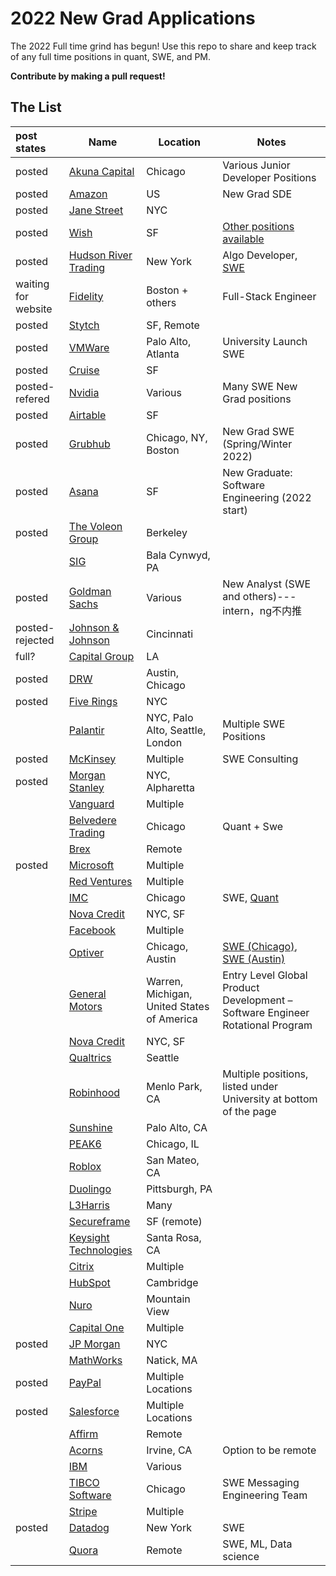 # 2022 New Grad Applications

The 2022 Full time grind has begun! Use this repo to share and keep track of any full time positions in quant, SWE, and PM.  

**Contribute by making a pull request!**  

## The List

|post states| Name  |  Location |  Notes |
|:---|---|---|-------------|
|posted|[Akuna Capital](https://akunacapital.com/careers?experience=junior&department=development#careers) | Chicago | Various Junior Developer Positions |
|posted|[Amazon](https://www.amazon.jobs/en/jobs/1558079/software-development-engineer-2022-us?cmpid=SPLICX0248M&utm_source=linkedin.com&utm_campaign=cxro&utm_medium=social_media&utm_content=job_posting&ss=paid) | US | New Grad SDE |
|posted|[Jane Street](https://www.janestreet.com/join-jane-street/position/5311286002/) | NYC | |
|posted|[Wish](https://jobs.smartrecruiters.com/Wish/743999745330820)| SF | [Other positions available](https://www.wish.com/careers/jobs) |
|posted|[Hudson River Trading](https://www.hudsonrivertrading.com/careers/job/?gh_jid=82675)| New York | Algo Developer, [SWE](https://www.hudsonrivertrading.com/careers/job/?gh_jid=86641) |
|waiting for website|[Fidelity](https://jobs.fidelity.com/job-details/13162494/2021-2022-undergraduates-full-stack-engineer-merrimack-nh/)| Boston + others | Full-Stack Engineer |
|posted|[Stytch](https://jobs.ashbyhq.com/stytch/b4ee9734-3657-4393-8eca-269ae179d7eb) | SF, Remote | |
|posted|[VMWare](https://careers.vmware.com/new-graduates/jobs/R2111971?lang=en-us) | Palo Alto, Atlanta | University Launch SWE |
|posted|[Cruise](https://boards.greenhouse.io/cruise/jobs/2364685) | SF | |
|posted-refered|[Nvidia](https://nvidia.wd5.myworkdayjobs.com/UniversityJobs/) | Various | Many SWE New Grad positions |
|posted|[Airtable](https://boards.greenhouse.io/airtable/jobs/5311220002?) | SF | |
|posted|[Grubhub](https://careers-grubhub.icims.com/jobs/11919/software-engineer-i/job) | Chicago, NY, Boston | New Grad SWE (Spring/Winter 2022) |
|posted|[Asana](https://boards.greenhouse.io/earlycareerprograms/jobs/3261084) | SF | New Graduate: Software Engineering (2022 start)
|posted|[The Voleon Group](https://jobs.lever.co/voleon/a059b894-b468-4fb1-a86f-36fb63afe3a5) | Berkeley | |
||[SIG](https://careers.sig.com/job/5471/Software-Developer-Campus-2022-Start) | Bala Cynwyd, PA | |
|posted|[Goldman Sachs](https://www.goldmansachs.com/careers/students/programs/americas/new-analyst-program.html) | Various | New Analyst (SWE and others)---intern，ng不内推|
|posted-rejected|[Johnson & Johnson](https://jobs.jnj.com/jobs/2005853988W?lang=en-us&previousLocale=en-US) | Cincinnati | |
|full?|[Capital Group](https://jobs.capitalgroup.com/job/Los-Angeles-New-Grad-Software-Development-Engineer-I-CA-90071/740361000/) | LA | |
|posted|[DRW](https://drw.com/careers/job/1881596) | Austin, Chicago | |
|posted|[Five Rings](https://fiverings.avature.net/careers/FolderDetail/New-York-New-York-United-States-Software-Developer-Campus-Hire-Full-Time-Class-of-2022/543) | NYC | |
||[Palantir](https://www.palantir.com/careers/) | NYC, Palo Alto, Seattle, London | Multiple SWE Positions | 
|posted|[McKinsey](https://www.mckinsey.com/careers/search-jobs/jobs/analyst-softwareengineerdataengineerdatascientist-campusstudents-41876) | Multiple | SWE Consulting |
|posted|[Morgan Stanley](https://www.morganstanley.com/careers/career-opportunities-search#) | NYC, Alpharetta | |
||[Vanguard](https://www.vanguardjobs.com/job-search-results/?category=Technology&level%5B%5D=Student%20%26%20Recent%20Graduates) | Multiple | |
||[Belvedere Trading](http://www.belvederetrading.com/jobs/) | Chicago | Quant + Swe |
||[Brex](https://www.brex.com/careers/engineering/5319155002?gh_jid=5319155002)| Remote | |
|posted|[Microsoft](https://careers.microsoft.com/us/en/job/1085245/Software-Engineering-Full-time-Opportunities-for-University-Graduates) | Multiple | |
||[Red Ventures](https://careers.redventures.com/positions.html?team=college&office=&brand=) | Multiple | |
||[IMC](https://careers.imc.com/us/en/job/REQ-01188/Graduate-Software-Engineer) | Chicago | SWE, [Quant](https://careers.imc.com/us/en/job/REQ-01184/Graduate-Quant-Trader) |
||[Nova Credit](https://jobs.lever.co/neednova/27786c27-5092-43ae-b287-44ccfa72511f) | NYC, SF | |
||[Facebook](https://www.facebook.com/careers/v2/jobs/213402246952404/) | Multiple | |
||[Optiver](https://www.optiver.com/working-at-optiver/career-opportunities/5423850002/) | Chicago, Austin | [SWE (Chicago)](https://www.optiver.com/working-at-optiver/career-opportunities/5423850002/), [SWE (Austin)](https://www.optiver.com/working-at-optiver/career-opportunities/5423874002/) | 
||[General Motors](https://search-careers.gm.com/job/GENEA0084JR000044848ENUS/Entry-Level-Global-Product-Development-Software-Engineer-Rotational-Program) | Warren, Michigan, United States of America | Entry Level Global Product Development – Software Engineer Rotational Program |
||[Nova Credit](https://jobs.lever.co/neednova/27786c27-5092-43ae-b287-44ccfa72511f) | NYC, SF | |
||[Qualtrics](https://www.qualtrics.com/careers/us/en/job/260179/Software-Engineer-New-Grad-Seattle-WA) | Seattle | |
||[Robinhood](https://robinhood.com/us/en/careers/openings/) | Menlo Park, CA | Multiple positions, listed under University at bottom of the page|
||[Sunshine](https://jobs.lever.co/sunshine/a576f278-9748-49ab-b0b5-1104ef8880c4) | Palo Alto, CA |  |
||[PEAK6](https://careers.peak6.com/jobs/campus/chicago-il-united-states/software-engineer-campus-entry-level/3193254?gh_jid=3193254#/) | Chicago, IL |  |
||[Roblox](https://corp.roblox.com/careers/listing/?gh_jid=3185067) | San Mateo, CA |  |
||[Duolingo](https://boards.greenhouse.io/duolingo/jobs/5422486002?gh_src=10b1cce22us) | Pittsburgh, PA |  |
||[L3Harris](https://careers.l3harris.com/search-jobs/Software%20engineer%20new%20grad/4832/1?glat=40.71066&glon=-73.99903) | Many |  |
||[Secureframe](https://jobs.lever.co/secureframe/d90aa468-f846-413f-a9c9-0834d3dfa9d7) | SF (remote) |  |
||[Keysight Technologies](https://jobs.keysight.com/job/Santa-Rosa-R&D-Engineer-2%2C-Software-CA-95401/768839700/) | Santa Rosa, CA |  |
||[Citrix](https://jobs.citrix.com/job/R27644/University-Software-Engineer-2022) | Multiple |  |
||[HubSpot](https://www.hubspot.com/careers/jobs/1847807?hubs_signup-cta=careers-apply) | Cambridge |  |
||[Nuro](https://www.nuro.ai/careersitem?gh_jid=3355701) | Mountain View |  |
||[Capital One](https://campus.capitalone.com/job/mclean/technology-development-program-associate-2022/1786/19643594) | Multiple |  |
|posted|[JP Morgan](https://jpmc.fa.oraclecloud.com/hcmUI/CandidateExperience/en/sites/CX_1001/job/210139739/apply/email?keyword=2022+Software+Engineer+Program+-+Full+Time+Opportunity) | NYC |  |
||[MathWorks](https://www.mathworks.com/company/jobs/opportunities/search?job_type_id%5B%5D=1756&keywords=new+graduate&location%5B%5D=US&posting_org_id%5B%5D=1&posting_team_id%5B%5D=6&posting_team_id%5B%5D=5&posting_team_id%5B%5D=22&posting_team_id%5B%5D=21&posting_team_id%5B%5D=12&posting_team_id%5B%5D=12&posting_team_id%5B%5D=3&posting_team_id%5B%5D=13&posting_team_id%5B%5D=1&posting_team_id%5B%5D=20&posting_team_id%5B%5D=11&posting_team_id%5B%5D=8&posting_team_id%5B%5D=4&posting_team_id%5B%5D=7&posting_team_id%5B%5D=18&posting_team_id%5B%5D=10&posting_team_id%5B%5D=9&posting_team_id%5B%5D=2) | Natick, MA |  |
|posted|[PayPal](https://wd1.myworkdaysite.com/recruiting/paypal/jobs/job/San-Jose-CA/Software-Engineer---Recent-College-Graduate_R0075015) | Multiple Locations |  |
|posted|[Salesforce](https://salesforce.wd1.myworkdayjobs.com/en-US/External_Career_Site/job/California---San-Francisco/AMTS-Software-Engineer_JR105192?d=cta-nav-sjb-1) | Multiple Locations |  |
| |[Affirm](https://boards.greenhouse.io/affirm/jobs/4650345003) | Remote |  |
| |[Acorns](https://boards.greenhouse.io/acorns/jobs/2589045?gh_jid=2589045) | Irvine, CA | Option to be remote|
| |[IBM](https://careers.ibm.com/job/13459877/entry-level-associate-developer-commercial-remote/?codes=JB_EPH_JobBoard2021) | Various | |
| |[TIBCO Software](https://hrbrg.co/of6nni) | Chicago | SWE Messaging Engineering Team | 
| |[Stripe](https://stripe.com/jobs/listing/new-grad-software-engineer/3368453?gh_src=73vnei) | Multiple | | 
|posted |[Datadog](https://www.datadoghq.com/careers/detail/?gh_jid=3339660&gh_src=8363eca61) | New York | SWE |
| |[Quora](https://boards.greenhouse.io/quora) | Remote | SWE, ML, Data science | 
